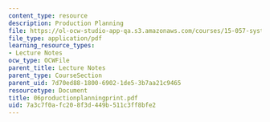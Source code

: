 ```yaml
---
content_type: resource
description: Production Planning
file: https://ol-ocw-studio-app-qa.s3.amazonaws.com/courses/15-057-systems-optimization-spring-2003/7a3c7f0afc208f3d449b511c3ff8bfe2_06productionplanningprint.pdf
file_type: application/pdf
learning_resource_types:
- Lecture Notes
ocw_type: OCWFile
parent_title: Lecture Notes
parent_type: CourseSection
parent_uid: 7d70ed88-1800-6902-1de5-3b7aa21c9465
resourcetype: Document
title: 06productionplanningprint.pdf
uid: 7a3c7f0a-fc20-8f3d-449b-511c3ff8bfe2
---
```

